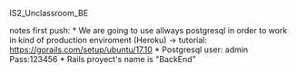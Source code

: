 IS2_Unclassroom_BE


notes first push:
    * We are going to use allways postgresql in order to work in kind of production enviroment (Heroku)  -> tutorial: https://gorails.com/setup/ubuntu/17.10
    * Postgresql user: admin Pass:123456
    * Rails proyect's name is "BackEnd"
    